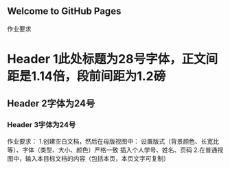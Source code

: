 ## Welcome to GitHub Pages
作业要求
# Header 1此处标题为28号字体，正文间距是1.14倍，段前间距为1.2磅
## Header 2字体为24号
### Header 3字体为24号
作业要求：
1.创建空白文档，然后在母版视图中：
	设置版式（背景颜色、长宽比等）、字体（类型、大小、颜色）严格一致
	插入个人学号、姓名、页码
2.在普通视图中，输入本目标文档的内容（包括本页，本页文字可复制）
